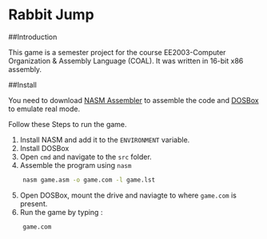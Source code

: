 # Rabbit Jump 

##Introduction

This game is a semester project for the course EE2003-Computer Organization & Assembly Language (COAL). It was written in 16-bit x86 assembly.   

##Install

You need to download [NASM Assembler](https://www.nasm.us/) to assemble the code and [DOSBox](https://www.dosbox.com/download.php?main=1) to emulate real mode.  

Follow these Steps to run the game.

1. Install NASM and add it to the `ENVIRONMENT` variable.
2. Install DOSBox
3. Open `cmd` and navigate to the `src` folder.
4. Assemble the program using `nasm`
```bat
    nasm game.asm -o game.com -l game.lst
```
5. Open DOSBox, mount the drive and naviagte to where `game.com` is present.
6. Run the game by typing :
```bat
    game.com
```
